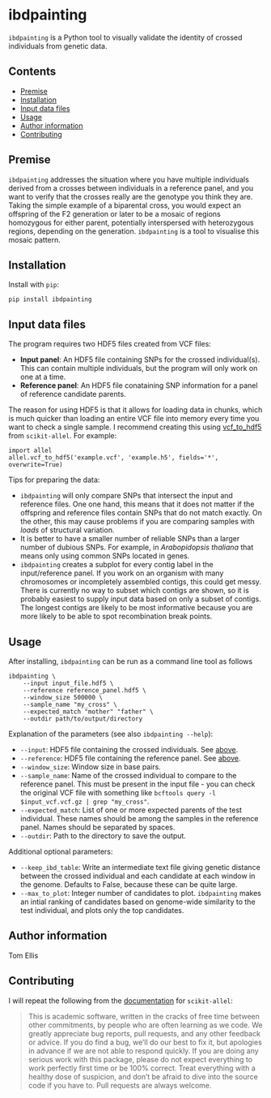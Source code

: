 # ibdpainting

`ibdpainting` is a Python tool to visually validate the identity of crossed individuals
from genetic data.

## Contents

- [Premise](#premise)
- [Installation](#installation)
- [Input data files](#input-data-files)
- [Usage](#usage)
- [Author information](#author-information)
- [Contributing](#contributing)

## Premise

`ibdpainting` addresses the situation where you have multiple individuals
derived from a crosses between individuals in a reference panel, and you want to
verify that the crosses really are the genotype you think they are. Taking the
simple example of a biparental cross, you would expect an offspring of the F2 
generation or later to be a mosaic of regions homozygous for either parent, 
potentially interspersed with heterozygous regions, depending on the generation.
`ibdpainting` is a tool to visualise this mosaic pattern.

## Installation

Install with `pip`:
```
pip install ibdpainting
```

## Input data files

The program requires two HDF5 files created from VCF files:

* **Input panel**: An HDF5 file containing SNPs for the crossed individual(s).
This can contain multiple individuals, but the program will only work on one at
a time.
* **Reference panel**: An HDF5 file conataining SNP information for a panel of reference candidate
parents.

The reason for using HDF5 is that it allows for loading data in chunks,
which is much quicker than loading an entire VCF file into memory every time you
want to check a single sample. I recommend creating this using
[vcf_to_hdf5](https://scikit-allel.readthedocs.io/en/latest/io.html#allel.vcf_to_hdf5)
from `scikit-allel`. For example:
```
import allel
allel.vcf_to_hdf5('example.vcf', 'example.h5', fields='*', overwrite=True)
```

Tips for preparing the data:

* `ibdpainting` will only compare SNPs that intersect the input and reference files.
One one hand, this means that it does not matter if the offspring and reference
files contain SNPs that do not match exactly.
On the other, this may cause problems if you are comparing samples with *loads*
of structural variation.
* It is better to have a smaller number of reliable SNPs than a larger number of 
dubious SNPs. For example, in *Arabopidopsis thaliana* that means only using 
common SNPs located in genes.
* `ibdpainting` creates a subplot for every contig label in the input/reference
panel. If you work on an organism with many chromosomes or incompletely assembled
contigs, this could get messy. There is currently no way to subset which 
contigs are shown, so it is probably easiest to supply input data based on only 
a subset of contigs. The longest contigs are likely to be most informative
because you are more likely to be able to spot recombination break points.

## Usage

After installing, `ibdpainting` can be run as a command line tool as follows

```
ibdpainting \
    --input input_file.hdf5 \
    --reference reference_panel.hdf5 \
    --window_size 500000 \
    --sample_name "my_cross" \
    --expected_match "mother" "father" \
    --outdir path/to/output/directory
```

Explanation of the parameters (see also `ibdpainting --help`):

* `--input`: HDF5 file containing the crossed individuals. See [above](#input-data-files).
* `--reference`: HDF5 file containing the reference panel. See [above](#input-data-files).
* `--window_size`: Window size in base pairs.
* `--sample_name`: Name of the crossed individual to compare to the reference 
panel. This must be present in the input file - you can check the original VCF file with something
like `bcftools query -l $input_vcf.vcf.gz | grep "my_cross"`.
* `--expected_match`: List of one or more expected parents of the test individual.
These names should be among the samples in the reference panel. Names should be
separated by spaces.
* `--outdir`: Path to the directory to save the output.

Additional optional parameters:

* `--keep_ibd_table`: Write an intermediate text file giving genetic distance 
between the crossed individual and each candidate at each window in the genome.
Defaults to False, because these can be quite large.
* `--max_to_plot`: Integer number of candidates to plot.
`ibdpainting` makes an intial ranking of candidates based on genome-wide 
similarity to the test individual, and plots only the top candidates.

## Author information

Tom Ellis

## Contributing

I will repeat the following from the [documentation](https://scikit-allel.readthedocs.io/en/stable/) for `scikit-allel`:

> This is academic software, written in the cracks of free time between other commitments, by people who are often learning as we code. We greatly appreciate bug reports, pull requests, and any other feedback or advice. If you do find a bug, we’ll do our best to fix it, but apologies in advance if we are not able to respond quickly. If you are doing any serious work with this package, please do not expect everything to work perfectly first time or be 100% correct. Treat everything with a healthy dose of suspicion, and don’t be afraid to dive into the source code if you have to. Pull requests are always welcome.
